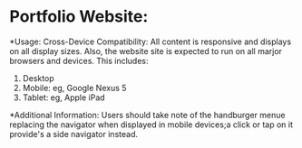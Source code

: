# Portfolio Website:

*Usage:
Cross-Device Compatibility:
All content is responsive and displays on all display sizes. Also, the website site is expected to run on all marjor browsers and devices.
This includes:
1. Desktop
2. Mobile: eg, Google Nexus 5
3. Tablet: eg, Apple iPad

*Additional Information:
Users should take note of the handburger menue replacing the navigator when displayed in mobile devices;a click 
or tap on it provide's a  side navigator instead.

